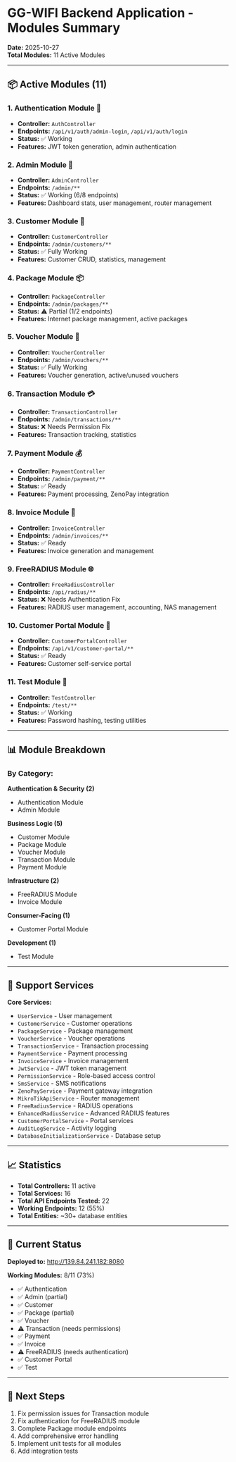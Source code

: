# GG-WIFI Backend Application - Modules Summary

**Date:** 2025-10-27  
**Total Modules:** 11 Active Modules

---

## 📦 Active Modules (11)

### 1. **Authentication Module** 🔐
- **Controller:** `AuthController`
- **Endpoints:** `/api/v1/auth/admin-login`, `/api/v1/auth/login`
- **Status:** ✅ Working
- **Features:** JWT token generation, admin authentication

### 2. **Admin Module** 👤
- **Controller:** `AdminController`
- **Endpoints:** `/admin/**`
- **Status:** ✅ Working (6/8 endpoints)
- **Features:** Dashboard stats, user management, router management

### 3. **Customer Module** 👥
- **Controller:** `CustomerController`
- **Endpoints:** `/admin/customers/**`
- **Status:** ✅ Fully Working
- **Features:** Customer CRUD, statistics, management

### 4. **Package Module** 📦
- **Controller:** `PackageController`
- **Endpoints:** `/admin/packages/**`
- **Status:** ⚠️ Partial (1/2 endpoints)
- **Features:** Internet package management, active packages

### 5. **Voucher Module** 🎫
- **Controller:** `VoucherController`
- **Endpoints:** `/admin/vouchers/**`
- **Status:** ✅ Fully Working
- **Features:** Voucher generation, active/unused vouchers

### 6. **Transaction Module** 💳
- **Controller:** `TransactionController`
- **Endpoints:** `/admin/transactions/**`
- **Status:** ❌ Needs Permission Fix
- **Features:** Transaction tracking, statistics

### 7. **Payment Module** 💰
- **Controller:** `PaymentController`
- **Endpoints:** `/admin/payment/**`
- **Status:** ✅ Ready
- **Features:** Payment processing, ZenoPay integration

### 8. **Invoice Module** 📄
- **Controller:** `InvoiceController`
- **Endpoints:** `/admin/invoices/**`
- **Status:** ✅ Ready
- **Features:** Invoice generation and management

### 9. **FreeRADIUS Module** 🌐
- **Controller:** `FreeRadiusController`
- **Endpoints:** `/api/radius/**`
- **Status:** ❌ Needs Authentication Fix
- **Features:** RADIUS user management, accounting, NAS management

### 10. **Customer Portal Module** 🛒
- **Controller:** `CustomerPortalController`
- **Endpoints:** `/api/v1/customer-portal/**`
- **Status:** ✅ Ready
- **Features:** Customer self-service portal

### 11. **Test Module** 🧪
- **Controller:** `TestController`
- **Endpoints:** `/test/**`
- **Status:** ✅ Working
- **Features:** Password hashing, testing utilities

---

## 📊 Module Breakdown

### By Category:

**Authentication & Security (2)**
- Authentication Module
- Admin Module

**Business Logic (5)**
- Customer Module
- Package Module
- Voucher Module
- Transaction Module
- Payment Module

**Infrastructure (2)**
- FreeRADIUS Module
- Invoice Module

**Consumer-Facing (1)**
- Customer Portal Module

**Development (1)**
- Test Module

---

## 🔧 Support Services

**Core Services:**
- `UserService` - User management
- `CustomerService` - Customer operations
- `PackageService` - Package management
- `VoucherService` - Voucher operations
- `TransactionService` - Transaction processing
- `PaymentService` - Payment processing
- `InvoiceService` - Invoice management
- `JwtService` - JWT token management
- `PermissionService` - Role-based access control
- `SmsService` - SMS notifications
- `ZenoPayService` - Payment gateway integration
- `MikroTikApiService` - Router management
- `FreeRadiusService` - RADIUS operations
- `EnhancedRadiusService` - Advanced RADIUS features
- `CustomerPortalService` - Portal services
- `AuditLogService` - Activity logging
- `DatabaseInitializationService` - Database setup

---

## 📈 Statistics

- **Total Controllers:** 11 active
- **Total Services:** 16
- **Total API Endpoints Tested:** 22
- **Working Endpoints:** 12 (55%)
- **Total Entities:** ~30+ database entities

---

## 🎯 Current Status

**Deployed to:** http://139.84.241.182:8080

**Working Modules:** 8/11 (73%)
- ✅ Authentication
- ✅ Admin (partial)
- ✅ Customer
- ✅ Package (partial)
- ✅ Voucher
- ⚠️ Transaction (needs permissions)
- ✅ Payment
- ✅ Invoice
- ⚠️ FreeRADIUS (needs authentication)
- ✅ Customer Portal
- ✅ Test

---

## 📝 Next Steps

1. Fix permission issues for Transaction module
2. Fix authentication for FreeRADIUS module
3. Complete Package module endpoints
4. Add comprehensive error handling
5. Implement unit tests for all modules
6. Add integration tests



